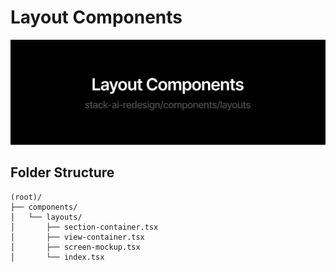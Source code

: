 # Layout Components

![layouts-banner](../../public/github/github-banner-components-layout.png)

## Folder Structure

```
(root)/
├── components/
│   └── layouts/
│       ├── section-container.tsx
│       ├── view-container.tsx
│       ├── screen-mockup.tsx
│       └── index.tsx
```
